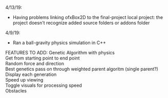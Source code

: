 
4/13/19:
- Having problems linking ofxBox2D to the final-project local project: the project doesn't recognize added source folders or addons folder

4/9/19:  
- Ran a ball-gravity physics simulation in C++


FEATURES TO ADD:
Genetic Algorithm with physics  
Get from starting point to end point  
Random force and direction  
Best genetics pass on through weighted parent algoritm (single parent?)  
Display each generation  
Speed up viewing  
Toggle visuals for processing speed  
Obstacles  
